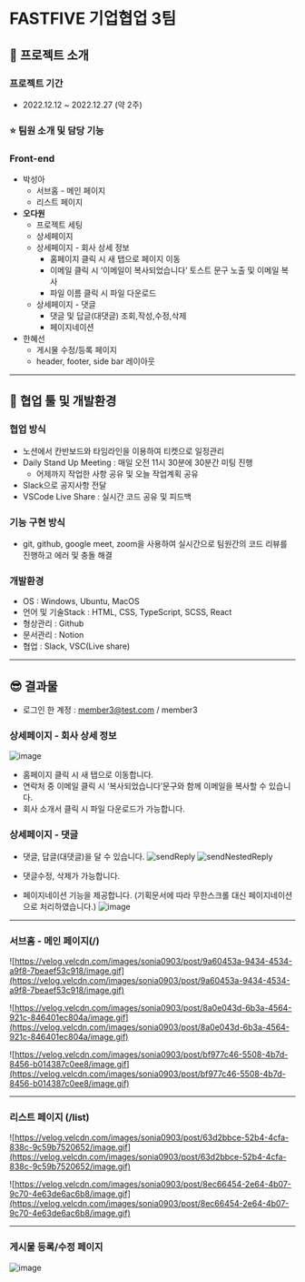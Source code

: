 # FASTFIVE 기업협업 3팀

## 🙂 프로젝트 소개

### 프로젝트 기간

- 2022.12.12 ~ 2022.12.27 (약 2주)

### ⭐ 팀원 소개 및 담당 기능

### Front-end

- 박성아
    - 서브홈 - 메인 페이지
    - 리스트 페이지
- **오다원**
    - 프로젝트 세팅
    - 상세페이지
    - 상세페이지 - 회사 상세 정보
        - 홈페이지 클릭 시 새 탭으로 페이지 이동
        - 이메일 클릭 시 ‘이메일이 복사되었습니다’ 토스트 문구 노출 및 이메일 복사
        - 파일 이름 클릭 시 파일 다운로드
    - 상세페이지 - 댓글
        - 댓글 및 답글(대댓글) 조회,작성,수정,삭제
        - 페이지네이션
- 한혜선
    - 게시물 수정/등록 페이지
    - header, footer, side bar 레이아웃

---

## 🤼 협업 툴 및 개발환경

### 협업 방식

- 노션에서 칸반보드와 타임라인을 이용하여 티켓으로 일정관리
- Daily Stand Up Meeting : 매일 오전 11시 30분에 30분간 미팅 진행
    - 어제까지 작업한 사항 공유 및 오늘 작업계획 공유
- Slack으로 공지사항 전달
- VSCode Live Share : 실시간 코드 공유 및 피드백

### 기능 구현 방식

- git, github, google meet, zoom을 사용하여 실시간으로 팀원간의 코드 리뷰를 진행하고 에러 및 충돌 해결

### 개발환경

- OS : Windows, Ubuntu, MacOS
- 언어 및 기술Stack : HTML, CSS, TypeScript, SCSS, React
- 형상관리 : Github
- 문서관리 : Notion
- 협업 : Slack, VSC(Live share)

---

## 😎 결과물

- 로그인 한 계정 : member3@test.com / member3

### **상세페이지 - 회사 상세 정보**

![image](https://user-images.githubusercontent.com/89020079/209655063-228bda2d-7bf6-4e7b-b803-8b84dfe15b76.png)

- 홈페이지 클릭 시 새 탭으로 이동합니다.
- 연락처 중 이메일 클릭 시 ‘복사되었습니다’문구와 함께 이메일을 복사할 수 있습니다.
- 회사 소개서 클릭 시 파일 다운로드가 가능합니다.

### **상세페이지 - 댓글**

- 댓글, 답글(대댓글)을 달 수 있습니다.
![sendReply](https://user-images.githubusercontent.com/89020079/209655227-4f0e0f52-72f5-4a42-a84c-ec8f6dcf9cb8.gif)
![sendNestedReply](https://user-images.githubusercontent.com/89020079/209655257-3e24c622-f2f9-4a4c-af99-22cb9b8b1536.gif)

- 댓글수정, 삭제가 가능합니다.
- 페이지네이션 기능을 제공합니다. (기획문서에 따라 무한스크롤 대신 페이지네이션으로 처리하였습니다.)
![image](https://user-images.githubusercontent.com/89020079/209655293-68508fc5-454a-48d5-85a0-31677c834ba1.png)

---

### 서브홈 - 메인 페이지(/)
![https://velog.velcdn.com/images/sonia0903/post/9a60453a-9434-4534-a9f8-7beaef53c918/image.gif](https://velog.velcdn.com/images/sonia0903/post/9a60453a-9434-4534-a9f8-7beaef53c918/image.gif)
    
![https://velog.velcdn.com/images/sonia0903/post/8a0e043d-6b3a-4564-921c-846401ec804a/image.gif](https://velog.velcdn.com/images/sonia0903/post/8a0e043d-6b3a-4564-921c-846401ec804a/image.gif)
    
![https://velog.velcdn.com/images/sonia0903/post/bf977c46-5508-4b7d-8456-b014387c0ee8/image.gif](https://velog.velcdn.com/images/sonia0903/post/bf977c46-5508-4b7d-8456-b014387c0ee8/image.gif)

---

### 리스트 페이지 (/list)
    
 ![https://velog.velcdn.com/images/sonia0903/post/63d2bbce-52b4-4cfa-838c-9c59b7520652/image.gif](https://velog.velcdn.com/images/sonia0903/post/63d2bbce-52b4-4cfa-838c-9c59b7520652/image.gif)
    
![https://velog.velcdn.com/images/sonia0903/post/8ec66454-2e64-4b07-9c70-4e63de6ac6b8/image.gif](https://velog.velcdn.com/images/sonia0903/post/8ec66454-2e64-4b07-9c70-4e63de6ac6b8/image.gif)

---

### 게시물 등록/수정 페이지

![image](https://user-images.githubusercontent.com/89020079/209654953-ab6d9772-b534-48c1-900b-c4cb3cddc935.png)
